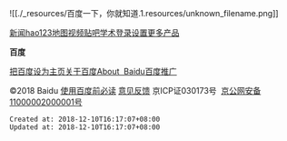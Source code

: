 
![[./_resources/百度一下，你就知道.1.resources/unknown_filename.png]]

[新闻](http://news.baidu.com/)[hao123](https://www.hao123.com/)[地图](http://map.baidu.com/)[视频](http://v.baidu.com/)[贴吧](http://tieba.baidu.com/)[学术](http://xueshu.baidu.com/)[登录](https://passport.baidu.com/v2/?login&tpl=mn&u=http%3A%2F%2Fwww.baidu.com%2F&sms=5)[设置](http://www.baidu.com/gaoji/preferences.html)[更多产品](http://www.baidu.com/more/)

**百度**

[把百度设为主页](https://www.baidu.com/cache/sethelp/help.html)[关于百度](http://home.baidu.com/)[About  Baidu](http://ir.baidu.com/)[百度推广](http://e.baidu.com/?refer=888)

©2018 Baidu [使用百度前必读](http://www.baidu.com/duty/) [意见反馈](http://jianyi.baidu.com/) 京ICP证030173号  [京公网安备11000002000001号](http://www.beian.gov.cn/portal/registerSystemInfo?recordcode=11000002000001)

    Created at: 2018-12-10T16:17:07+08:00
    Updated at: 2018-12-10T16:17:07+08:00


